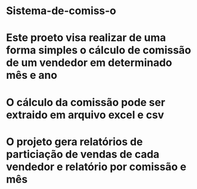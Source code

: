 # Sistema-de-comiss-o
# Este proeto visa realizar de uma forma simples o cálculo de comissão de um vendedor em determinado mês e ano
# O cálculo da comissão pode ser extraido em arquivo excel e csv
# O projeto gera relatórios de particiação de vendas de cada vendedor e relatório por comissão e mês 
